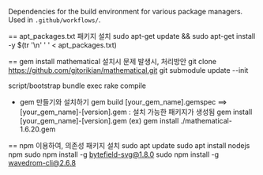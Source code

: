 Dependencies for the build environment for various package managers.  Used in
`.github/workflows/`.

== apt_packages.txt 패키지 설치
sudo apt-get update && sudo apt-get install -y $(tr '\n' ' ' < apt_packages.txt) 

== gem install mathematical 설치시 문제 발생시, 처리방안
git clone https://github.com/gjtorikian/mathematical.git
git submodule update --init

script/bootstrap
bundle exec rake compile

* gem 만들기와 설치하기
gem build [your_gem_name].gemspec
==> [your_gem_name]-[version].gem : 설치 가능한 패키지가 생성됨
gem install [your_gem_name]-[version].gem
(ex) gem install ./mathematical-1.6.20.gem

== npm 이용하여, 의존성 패키지 설치
sudo apt update
sudo apt install nodejs npm
sudo npm install -g bytefield-svg@1.8.0
sudo npm install -g wavedrom-cli@2.6.8